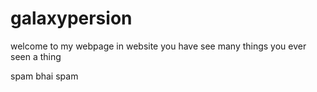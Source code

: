 # galaxypersion
<htnl>
  <head>
    <title> my file </title>
  </head>
  <body> <p>
welcome to my webpage 
      in website you have see many things
 you ever seen a thing </p>
 <spam> spam bhai spam </spam>
  </body>
</htnl>
